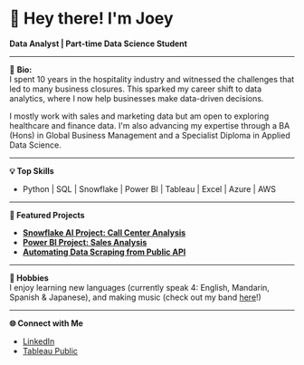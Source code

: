 # 👋 Hey there! I'm Joey

**Data Analyst | Part-time Data Science Student**

---

🔹 **Bio:**  
I spent 10 years in the hospitality industry and witnessed the challenges that led to many business closures.
This sparked my career shift to data analytics, where I now help businesses make data-driven decisions.

I mostly work with sales and marketing data but am open to exploring healthcare and finance data.
I'm also advancing my expertise through a BA (Hons) in Global Business Management and a Specialist Diploma in Applied Data Science.

---

**💡 Top Skills**
- Python | SQL | Snowflake | Power BI | Tableau | Excel | Azure | AWS

---

**🚀 Featured Projects**
- **[Snowflake AI Project: Call Center Analysis](https://github.com/Joeytanwt/Snowflake-Project-Cortex-AI-Call-Center-Analysis)**  
- **[Power BI Project: Sales Analysis](https://github.com/Joeytanwt/Project6-PowerBI-DataCleaning-Visualisation)**  
- **[Automating Data Scraping from Public API](https://github.com/Joeytanwt/Project4-Python-Automating-API-Scraping)**

---

**🎸 Hobbies**\
I enjoy learning new languages (currently speak 4: English, Mandarin, Spanish & Japanese), and making music (check out my band [here](https://linktr.ee/bikebandsg?utm_source=linktree_profile_share&ltsid=62cf678b-779b-44c7-88c8-d09bcae60c22)!)

---

**🌐 Connect with Me**
- [LinkedIn](https://www.linkedin.com/in/joeytanwt)
- [Tableau Public](https://public.tableau.com/app/profile/joey.tanwt)
